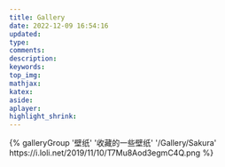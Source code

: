 ```yaml
---
title: Gallery
date: 2022-12-09 16:54:16
updated:
type:
comments:
description:
keywords:
top_img:
mathjax:
katex:
aside:
aplayer:
highlight_shrink:
---
```

<div class="gallery-group-main">
{% galleryGroup '壁纸' '收藏的一些壁纸' '/Gallery/Sakura' https://i.loli.net/2019/11/10/T7Mu8Aod3egmC4Q.png %}
</div>